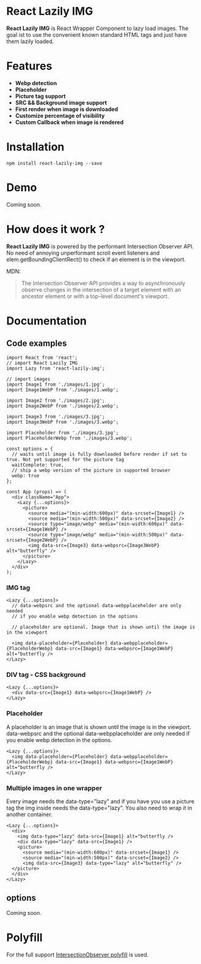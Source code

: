 # React Lazily IMG
**React Lazily IMG** is React Wrapper Component to lazy load images. The goal ist to use the convenient known standard HTML tags and just have them lazily loaded.

# Features
* **Webp detection**
* **Placeholder** 
* **Picture tag support**
* **SRC && Background image support**
* **First render when image is downloaded**
* **Customize percentage of visibility**
* **Custom Callback when image is rendered**

# Installation
`npm install react-lazily-img --save`

# Demo
Coming soon.

# How does it work ?
**React Lazily IMG** is powered by the performant Intersection Observer API. No need of annoying unperformant scroll event listeners and elem.getBoundingClientRect() to check if an element is in the viewport.

MDN: 
>The Intersection Observer API provides a way to asynchronously observe changes in the intersection of a target element with an ancestor element or with a top-level document's viewport.

# Documentation

## Code examples
```
import React from 'react';
// import React Lazily IMG
import Lazy from 'react-lazily-img';

// import images
import Image1 from './images/1.jpg';
import Image1WebP from './images/1.webp';

import Image2 from './images/2.jpg';
import Image2WebP from './images/2.webp';

import Image3 from './images/3.jpg';
import Image3WebP from './images/3.webp';

import Placeholder from './images/3.jpg';
import PlaceholderWebp from './images/3.webp';

const options = {
  // waits until image is fully downloaded before render if set to true. Not yet supported for the picture tag
  waitComplete: true, 
  // ship a webp version of the picture in supported browser
  webp: true
};

const App (props) => (
  <div className="App">
    <Lazy {...options}>
      <picture>
        <source media="(min-width:600px)" data-srcset={Image1} />
        <source media="(min-width:500px)" data-srcset={Image2} />
        <source type="image/webp" media="(min-width:600px)" data-srcset={Image1WebP} />
        <source type="image/webp" media="(min-width:500px)" data-srcset={Image2WebP} />
        <img data-src={Image3} data-webpsrc={Image3WebP} alt="butterfly" />
      </picture>
    </Lazy>
  </div>
);
```
### IMG tag
```
<Lazy {...options}>
  // data-webpsrc and the optional data-webpplaceholder are only needed 
  // if you enable webp detection in the options

  // placeholder are optional. Image that is shown until the image is in the viewport

  <img data-placeholder={Placeholder} data-webpplaceholder={PlaceholderWebp} data-src={Image1} data-webpsrc={Image1WebP} alt="butterfly />
</Lazy>
```
### DIV tag - CSS background
```
<Lazy {...options}>
  <div data-src={Image1} data-webpsrc={Image1WebP} />
</Lazy>
```
### Placeholder
A placeholder is an image that is shown until the image is in the viewport.
data-webpsrc and the optional data-webpplaceholder are only needed if you enable webp detection in the options.
```
<Lazy {...options}>
  <img data-placeholder={Placeholder} data-webpplaceholder={PlaceholderWebp} data-src={Image1} data-webpsrc={Image1WebP} alt="butterfly />
</Lazy>
```
### Multiple images in one wrapper
Every image needs the data-type="lazy" and if you have you use a picture tag the img inside needs the data-type="lazy".
You also need to wrap it in another container.
```
<Lazy {...options}>
  <div>
    <img data-type="lazy" data-src={Image1} alt="butterfly />
    <div data-type="lazy" data-src={Image1} />
    <picture>
      <source media="(min-width:600px)" data-srcset={Image1} />
      <source media="(min-width:500px)" data-srcset={Image2} />
      <img data-src={Image3} data-type="lazy" alt="butterfly" />
  </picture>
  </div>
</Lazy>
```
## options
Coming soon.

# Polyfill
For the full support [IntersectionObserver polyfill](https://github.com/w3c/IntersectionObserver/tree/master/polyfill) is used.